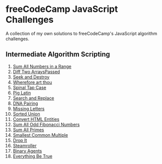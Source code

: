 # freeCodeCamp JavaScript Challenges

A collection of my own solutions to freeCodeCamp's JavaScript algorithm challenges.

## Intermediate Algorithm Scripting

1. [Sum All Numbers in a Range]()
2. [Diff Two ArraysPassed]()
3. [Seek and Destroy]()
4. [Wherefore art thou]()
5. [Spinal Tap Case](spinal-case.js)
6. [Pig Latin](pig-latin.js)
7. [Search and Replace](search-and-replace.js)
8. [DNA Pairing](dna-pairing.js)
9. [Missing Letters](missing-letters.js)
10. [Sorted Union](sorted-union.js)
11. [Convert HTML Entities](convert-html-entities.js)
12. [Sum All Odd Fibonacci Numbers](sum-odd-fibonacci.js)
13. [Sum All Primes](sum-all-primes.js)
14. [Smallest Common Multiple](smallest-common-multiple.js)
15. [Drop It](drop-it.js)
16. [Steamroller](steamroller.js)
17. [Binary Agents](binary-agents.js)
18. [Everything Be True](everything-be-true.js)
